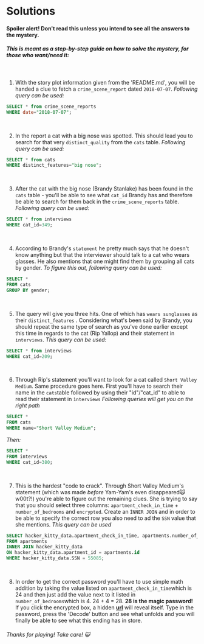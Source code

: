 # Solutions

#### Spoiler alert! Don't read this unless you intend to see all the answers to the mystery.
##### This is meant as a step-by-step guide on how to solve the mystery, for those who want/need it:

<br>

1. With the story plot information given from the 'README.md', you will be handed a clue to fetch a ```crime_scene_report``` dated ```2018-07-07```.
*Following query can be used:*
```sql
SELECT * from crime_scene_reports
WHERE date="2018-07-07";
```
<br>

2. In the report a cat with a big nose was spotted. This should lead you to search for that very ```distinct_quality``` from the ```cats``` table.
*Following query can be used:*
```sql
SELECT * from cats
WHERE distinct_features="big nose";
```
<br>

3. After the cat with the big nose (Brandy Stanlake) has been found in the ```cats``` table - you'll be able to see what ```cat_id``` Brandy has and therefore be able to search for them back in the ```crime_scene_reports``` table.
*Following query can be used:*
```sql
SELECT * from interviews
WHERE cat_id=349;
```
<br>

4. According to Brandy's ```statement``` he pretty much says that he doesn't know anything but that the interviewer should talk to a cat who wears glasses.
He also mentions that one might find them by grouping all cats by gender.
*To figure this out, following query can be used:*
```sql
SELECT *
FROM cats
GROUP BY gender;
```
<br>

5. The query will give you three hits. One of which has ```wears sunglasses``` as their ```distinct_features``` .
Considering what's been said by Brandy, you should repeat the same type of search as you've done earlier except this time in regards to the cat (Rip Yallop) and their statement in ```interviews```.
*This query can be used:*
```sql
SELECT * from interviews
WHERE cat_id=209;
```
<br>

6. Through Rip's statement you'll want to look for a cat called ```Short Valley Medium```. Same procedure goes here. First you'll have to search their name in the ```cats```table followed by using their "id"/"cat_id" to able to read their statement in ```ìnterviews```
*Following queries will get you on the right path*
```sql
SELECT * 
FROM cats
WHERE name="Short Valley Medium";
```
*Then:*
```sql
SELECT * 
FROM interviews
WHERE cat_id=380;
```
<br>

7. This is the hardest "code to crack". Through Short Valley Medium's statement (which was made *before* Yam-Yam's even disappeared:scream_cat: w00t?!) you're able to figure out the remaining clues.
She is trying to say that you should select three columns: ```apartment_check_in_time``` + ```number_of_bedrooms``` and ```encrypted```.
Create an ```ÌNNER JOIN``` and in order to be able to specify the correct row you also need to ad the ```SSN``` value that she mentions.
*This query can be used*
```sql
SELECT hacker_kitty_data.apartment_check_in_time, apartments.number_of_bedrooms, hacker_kitty_data.encrypted
FROM apartments
INNER JOIN hacker_kitty_data
ON hacker_kitty_data.apartment_id = apartments.id
WHERE hacker_kitty_data.SSN = 55085;
```
<br>

8. In order to get the correct password you'll have to use simple math addition by taking the value listed on ```apartment_check_in_time```which is 24 and then just add the value next to it listed in ```number_of_bedrooms```which is 4. 24 + 4 = 28. **28 is the magic password!**
If you click the encrypted box, a hidden [**url**](https://tools.knowledgewalls.com/online-secret-message-encoder-decoder?mi=WkxaSG5ZeEpabjg1d2MvSk9wejJYZz09Ojq6p34z97EEz3KL9lGwX2ri) will reveal itself. Type in the password, press the 'Decode' button and see what unfolds and you will finally be able to see what this ending has in store.

###### Thanks for playing! Take care! :smiley_cat:
